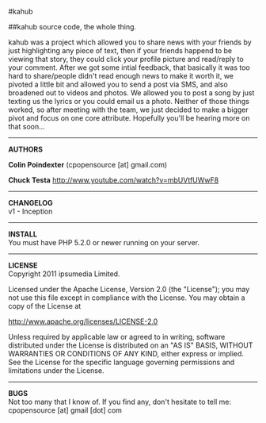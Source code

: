 #kahub  
   
##kahub source code, the whole thing. 


kahub was a project which allowed you to share news with your friends by just highlighting any piece of text, then if your friends happend to be viewing that story, they could click your profile picture and read/reply to your comment. After we got some intial feedback, that basically it was too hard to share/people didn't read enough news to make it worth it, we pivoted a little bit and allowed you to send a post via SMS, and also broadened out to videos and photos. We allowed you to post a song by just texting us the lyrics or you could email us a photo. Neither of those things worked, so after meeting with the team, we just decided to make a bigger pivot and focus on one core attribute. Hopefully you'll be hearing more on that soon...

---
**AUTHORS**  

**Colin Poindexter** (cpopensource [at] gmail.com)

**Chuck Testa** http://www.youtube.com/watch?v=mbUVtfUWwF8

---
**CHANGELOG**  
v1 - Inception 


---
**INSTALL**  
You must have PHP 5.2.0 or newer running on your server.


---
**LICENSE**  
Copyright 2011 ipsumedia Limited. 

Licensed under the Apache License, Version 2.0 (the "License");
you may not use this file except in compliance with the License.
You may obtain a copy of the License at

  http://www.apache.org/licenses/LICENSE-2.0

Unless required by applicable law or agreed to in writing, software
distributed under the License is distributed on an "AS IS" BASIS,
WITHOUT WARRANTIES OR CONDITIONS OF ANY KIND, either express or implied.
See the License for the specific language governing permissions and
limitations under the License.


---
**BUGS**  
Not too many that I know of. If you find any, don't hesitate to tell me: cpopensource [at] gmail [dot] com



